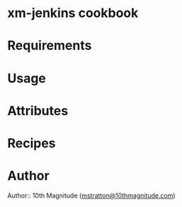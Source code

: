 # xm-jenkins cookbook

# Requirements

# Usage

# Attributes

# Recipes

# Author

Author:: 10th Magnitude (<mstratton@10thmagnitude.com>)
